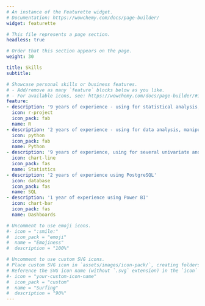 ```yaml
---
# An instance of the Featurette widget.
# Documentation: https://wowchemy.com/docs/page-builder/
widget: featurette

# This file represents a page section.
headless: true

# Order that this section appears on the page.
weight: 30

title: Skills
subtitle:

# Showcase personal skills or business features.
# - Add/remove as many `feature` blocks below as you like.
# - For available icons, see: https://wowchemy.com/docs/page-builder/#icons
feature:
- description: '9 years of experience - using for statistical analysis, data manipulation and visualization'
  icon: r-project
  icon_pack: fab
  name: R
- description: '2 years of experience - using for data analysis, manipulation and visualization with pandas, numpy, matplotlib, seaborn, etc, and, machine learning with scikit-learn'
  icon: python
  icon_pack: fab
  name: Python
- description: '9 years of experience, using for several univariate and multivariate analyses'
  icon: chart-line
  icon_pack: fas
  name: Statistics
- description: '2 years of experience using PostgreSQL'
  icon: database
  icon_pack: fas
  name: SQL
- description: '1 year of experience using Power BI'
  icon: chart-bar
  icon_pack: fas
  name: Dashboards

# Uncomment to use emoji icons.
#- icon = ":smile:"
#  icon_pack = "emoji"
#  name = "Emojiness"
#  description = "100%"  

# Uncomment to use custom SVG icons.
# Place custom SVG icon in `assets/images/icon-pack/`, creating folders if necessary.
# Reference the SVG icon name (without `.svg` extension) in the `icon` field.
#- icon = "your-custom-icon-name"
#  icon_pack = "custom"
#  name = "Surfing"
#  description = "90%"
---
```

